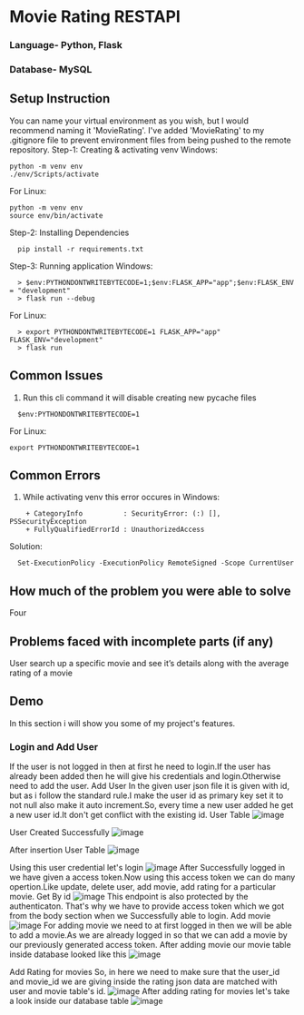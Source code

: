
# Movie Rating RESTAPI

### Language- Python, Flask
### Database- MySQL
## Setup Instruction
You can name your virtual environment as you wish, but I would recommend naming it 'MovieRating'. I've added 'MovieRating' to my .gitignore file to prevent environment files from being pushed to the remote repository.
Step-1: Creating & activating venv Windows:
```
python -m venv env
./env/Scripts/activate
```
For Linux:
```
python -m venv env
source env/bin/activate
```
Step-2: Installing Dependencies
```
  pip install -r requirements.txt
```
Step-3: Running application Windows:
```
  > $env:PYTHONDONTWRITEBYTECODE=1;$env:FLASK_APP="app";$env:FLASK_ENV = "development"
  > flask run --debug
```
For Linux:
```
  > export PYTHONDONTWRITEBYTECODE=1 FLASK_APP="app" FLASK_ENV="development"
  > flask run 
```
## Common Issues
1. Run this cli command it will disable creating new pycache files
```
  $env:PYTHONDONTWRITEBYTECODE=1
```

For Linux:
```
export PYTHONDONTWRITEBYTECODE=1
```

## Common Errors
1. While activating venv this error occures in Windows:
```
    + CategoryInfo          : SecurityError: (:) [], PSSecurityException
    + FullyQualifiedErrorId : UnauthorizedAccess
```
Solution:

```
  Set-ExecutionPolicy -ExecutionPolicy RemoteSigned -Scope CurrentUser
```
## How much of the problem you were able to solve
Four

## Problems faced with incomplete parts (if any)
User search up a specific movie and see it’s details along with the average rating of a movie
## Demo
In this section i will show you some of my project's features.

### Login and Add User
If the user is not logged in then at first he need to login.If the user has already been added then he will give his credentials and login.Otherwise need to add the user.
Add User
In the given user json file it is given with id, but as i follow the standard rule.I make the user id as primary key set it to not null also make it auto increment.So, every time a new user added he get a new user id.It don't get conflict with the existing id.
User Table
![image](https://github.com/igorkosandyak/demo-config-server/assets/42010220/b9b89f1f-ac5c-453d-a566-1ec2a2e637d3)

User Created Successfully
![image](https://github.com/igorkosandyak/demo-config-server/assets/42010220/5adc8f26-245b-432b-b3f4-ec78b425553f)

After insertion User Table
![image](https://github.com/igorkosandyak/demo-config-server/assets/42010220/367f4dae-9985-42f2-a480-21260009d311)

Using this user credential let's login
![image](https://github.com/igorkosandyak/demo-config-server/assets/42010220/200e14f7-55b9-4f9e-8fff-82a20207ad76)
After Successfully logged in we have given a access token.Now using this access token we can do many opertion.Like update, delete user, add movie, add rating for a particular movie.
Get By id
![image](https://github.com/igorkosandyak/demo-config-server/assets/42010220/11440d99-528b-4118-a82a-f3f8d895773f)
This endpoint is also protected by the authenticaton.
That's why we have to provide access token which we got from the body section when we Successfully able to login.
Add movie
![image](https://github.com/igorkosandyak/demo-config-server/assets/42010220/9730de5a-a485-408a-a062-5e8e7e721385)
For adding movie we need to at first logged in then we will be able to add a movie.As we are already logged in so that we can add a movie by our previously generated access token.
After adding movie our movie table inside database looked like this
![image](https://github.com/igorkosandyak/demo-config-server/assets/42010220/d2c2dd41-81c0-45a0-93b9-3417d65f5964)

Add Rating for movies
So, in here we need to make sure that the user_id and movie_id we are giving inside the rating json data are matched with user and movie table's id.
![image](https://github.com/igorkosandyak/demo-config-server/assets/42010220/751cccc3-a2fc-4c06-bb5f-ad6d80948e55)
After adding rating for movies let's take a look inside our database table
![image](https://github.com/igorkosandyak/demo-config-server/assets/42010220/95bf72c8-f064-4012-aef4-a67b65c8220f)







